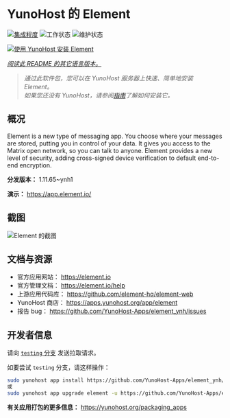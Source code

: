 <!--
注意：此 README 由 <https://github.com/YunoHost/apps/tree/master/tools/readme_generator> 自动生成
请勿手动编辑。
-->

# YunoHost 的 Element

[![集成程度](https://dash.yunohost.org/integration/element.svg)](https://dash.yunohost.org/appci/app/element) ![工作状态](https://ci-apps.yunohost.org/ci/badges/element.status.svg) ![维护状态](https://ci-apps.yunohost.org/ci/badges/element.maintain.svg)

[![使用 YunoHost 安装 Element](https://install-app.yunohost.org/install-with-yunohost.svg)](https://install-app.yunohost.org/?app=element)

*[阅读此 README 的其它语言版本。](./ALL_README.md)*

> *通过此软件包，您可以在 YunoHost 服务器上快速、简单地安装 Element。*  
> *如果您还没有 YunoHost，请参阅[指南](https://yunohost.org/install)了解如何安装它。*

## 概况

Element is a new type of messaging app. You choose where your messages are stored, putting you in control of your data. It gives you access to the Matrix open network, so you can talk to anyone. Element provides a new level of security, adding cross-signed device verification to default end-to-end encryption.

**分发版本：** 1.11.65~ynh1

**演示：** <https://app.element.io/>

## 截图

![Element 的截图](./doc/screenshots/homepage-all-platforms-1_1.png)

## 文档与资源

- 官方应用网站： <https://element.io>
- 官方管理文档： <https://element.io/help>
- 上游应用代码库： <https://github.com/element-hq/element-web>
- YunoHost 商店： <https://apps.yunohost.org/app/element>
- 报告 bug： <https://github.com/YunoHost-Apps/element_ynh/issues>

## 开发者信息

请向 [`testing` 分支](https://github.com/YunoHost-Apps/element_ynh/tree/testing) 发送拉取请求。

如要尝试 `testing` 分支，请这样操作：

```bash
sudo yunohost app install https://github.com/YunoHost-Apps/element_ynh/tree/testing --debug
或
sudo yunohost app upgrade element -u https://github.com/YunoHost-Apps/element_ynh/tree/testing --debug
```

**有关应用打包的更多信息：** <https://yunohost.org/packaging_apps>
